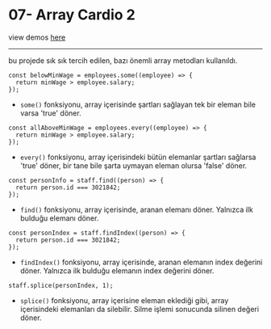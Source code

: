 # 07- Array Cardio 2

view demos [here](https://bayirdan.github.io/javascript30/07-array-cardio-2/index.html)

---

bu projede sık sık tercih edilen, bazı önemli array metodları kullanıldı.

```
const belowMinWage = employees.some((employee) => {
  return minWage > employee.salary;
});
```

- `some()` fonksiyonu, array içerisinde şartları sağlayan tek bir eleman bile varsa 'true' döner.

```
const allAboveMinWage = employees.every((employee) => {
  return minWage > employee.salary;
});
```

- `every()` fonksiyonu, array içerisindeki bütün elemanlar şartları sağlarsa 'true' döner, bir tane bile şarta uymayan eleman olursa 'false' döner.

```
const personInfo = staff.find((person) => {
  return person.id === 3021842;
});
```

- `find()` fonksiyonu, array içerisinde, aranan elemanı döner. Yalnızca ilk bulduğu elemanı döner.

```
const personIndex = staff.findIndex((person) => {
  return person.id === 3021842;
});
```

- `findIndex()` fonksiyonu, array içerisinde, aranan elemanın index değerini döner. Yalnızca ilk bulduğu elemanın index değerini döner.

```
staff.splice(personIndex, 1);
```

- `splice()` fonksiyonu, array içerisine eleman eklediği gibi, array içerisindeki elemanları da silebilir. Silme işlemi sonucunda silinen değeri döner.
